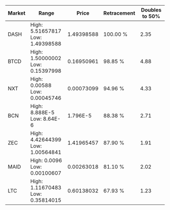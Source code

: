 | Market | Range | Price| Retracement | Doubles to 50% |
| --- | --- | --- | --- | --- |
| DASH | High: 5.51657817<br />Low: 1.49398588 | 1.49398588 | 100.00 % | 2.35 |
| BTCD | High: 1.50000002<br />Low: 0.15397998 | 0.16950961 | 98.85 % | 4.88 |
| NXT | High: 0.00588<br />Low: 0.00045746 | 0.00073099 | 94.96 % | 4.33 |
| BCN | High: 8.888E-5<br />Low: 8.64E-6 | 1.796E-5 | 88.38 % | 2.71 |
| ZEC | High: 4.42644399<br />Low: 1.00564841 | 1.41965457 | 87.90 % | 1.91 |
| MAID | High: 0.0096<br />Low: 0.00100607 | 0.00263018 | 81.10 % | 2.02 |
| LTC | High: 1.11670483<br />Low: 0.35814015 | 0.60138032 | 67.93 % | 1.23 |
